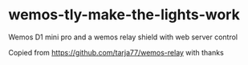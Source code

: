 # wemos-tly-make-the-lights-work
Wemos D1 mini pro and a wemos relay shield with web server control


Copied from https://github.com/tarja77/wemos-relay with thanks
